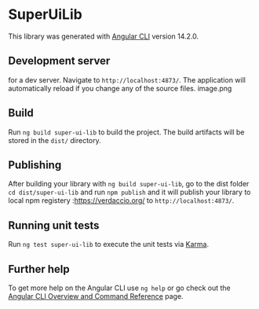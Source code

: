 # SuperUiLib

This library was generated with [Angular CLI](https://github.com/angular/angular-cli) version 14.2.0.
## Development server

 for a dev server. Navigate to `http://localhost:4873/`. The application will automatically reload if you change any of the source files.
image.png

## Build

Run `ng build super-ui-lib` to build the project. The build artifacts will be stored in the `dist/` directory.

## Publishing

After building your library with `ng build super-ui-lib`, go to the dist folder `cd dist/super-ui-lib` and run `npm publish` and it will publish your library to local npm registery :https://verdaccio.org/ to `http://localhost:4873/`.

## Running unit tests

Run `ng test super-ui-lib` to execute the unit tests via [Karma](https://karma-runner.github.io).

## Further help

To get more help on the Angular CLI use `ng help` or go check out the [Angular CLI Overview and Command Reference](https://angular.io/cli) page.
